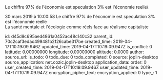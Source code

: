 Le chiffre 97% de l\'économie est speculation 3% est l\'économie reelle\

30 mars 2019 à 10:00:58
Le chiffre 97% de l\'économie est speculation 3% est l\'économie reelle\
La santé mentale et l\'écologie comme réels face au réalisme capitaliste


id: d45d8c695aed4861a0452ac48c140c32
parent_id: 70c2caf3edac499481b2f26cabe317be
created_time: 2019-04-17T10:19:09.946Z
updated_time: 2019-04-17T10:19:09.947Z
is_conflict: 0
latitude: 0.00000000
longitude: 0.00000000
altitude: 0.0000
author: 
source_url: 
is_todo: 0
todo_due: 0
todo_completed: 0
source: joplin-desktop
source_application: net.cozic.joplin-desktop
application_data: 
order: 0
user_created_time: 2019-04-17T10:19:09.946Z
user_updated_time: 2019-04-17T10:19:09.947Z
encryption_cipher_text: 
encryption_applied: 0
type_: 1